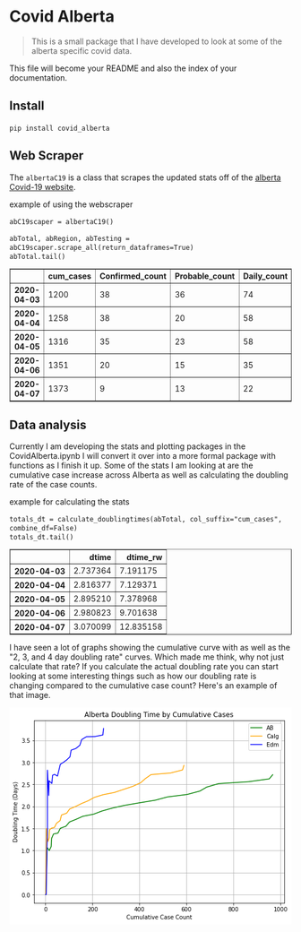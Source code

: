 # Covid Alberta
> This is a small package that I have developed to look at some of the alberta specific covid data.


This file will become your README and also the index of your documentation.

## Install

`pip install covid_alberta`

## Web Scraper

The `albertaC19` is a class that scrapes the updated stats off of the [alberta Covid-19 website](https://covid19stats.alberta.ca/).

example of using the webscraper


```
abC19scaper = albertaC19()
```

```
abTotal, abRegion, abTesting = abC19scaper.scrape_all(return_dataframes=True)
abTotal.tail()
```




<div>
<style scoped>
    .dataframe tbody tr th:only-of-type {
        vertical-align: middle;
    }

    .dataframe tbody tr th {
        vertical-align: top;
    }

    .dataframe thead th {
        text-align: right;
    }
</style>
<table border="1" class="dataframe">
  <thead>
    <tr style="text-align: right;">
      <th></th>
      <th>cum_cases</th>
      <th>Confirmed_count</th>
      <th>Probable_count</th>
      <th>Daily_count</th>
      <th>Active_cum</th>
      <th>Died_cum</th>
      <th>Recovered_cum</th>
    </tr>
  </thead>
  <tbody>
    <tr>
      <th>2020-04-03</th>
      <td>1200</td>
      <td>38</td>
      <td>36</td>
      <td>74</td>
      <td>650</td>
      <td>19</td>
      <td>267</td>
    </tr>
    <tr>
      <th>2020-04-04</th>
      <td>1258</td>
      <td>38</td>
      <td>20</td>
      <td>58</td>
      <td>704</td>
      <td>24</td>
      <td>319</td>
    </tr>
    <tr>
      <th>2020-04-05</th>
      <td>1316</td>
      <td>35</td>
      <td>23</td>
      <td>58</td>
      <td>762</td>
      <td>24</td>
      <td>380</td>
    </tr>
    <tr>
      <th>2020-04-06</th>
      <td>1351</td>
      <td>20</td>
      <td>15</td>
      <td>35</td>
      <td>797</td>
      <td>26</td>
      <td>447</td>
    </tr>
    <tr>
      <th>2020-04-07</th>
      <td>1373</td>
      <td>9</td>
      <td>13</td>
      <td>22</td>
      <td>900</td>
      <td>26</td>
      <td>447</td>
    </tr>
  </tbody>
</table>
</div>



## Data analysis

Currently I am developing the stats and plotting packages in the CovidAlberta.ipynb
I will convert it over into a more formal package with functions as I finish it up. Some of the stats I am looking at are the cumulative case increase across Alberta as well as calculating the doubling rate of the case counts. 

example for calculating the stats

```
totals_dt = calculate_doublingtimes(abTotal, col_suffix="cum_cases", combine_df=False)
totals_dt.tail()
```




<div>
<style scoped>
    .dataframe tbody tr th:only-of-type {
        vertical-align: middle;
    }

    .dataframe tbody tr th {
        vertical-align: top;
    }

    .dataframe thead th {
        text-align: right;
    }
</style>
<table border="1" class="dataframe">
  <thead>
    <tr style="text-align: right;">
      <th></th>
      <th>dtime</th>
      <th>dtime_rw</th>
    </tr>
  </thead>
  <tbody>
    <tr>
      <th>2020-04-03</th>
      <td>2.737364</td>
      <td>7.191175</td>
    </tr>
    <tr>
      <th>2020-04-04</th>
      <td>2.816377</td>
      <td>7.129371</td>
    </tr>
    <tr>
      <th>2020-04-05</th>
      <td>2.895210</td>
      <td>7.378968</td>
    </tr>
    <tr>
      <th>2020-04-06</th>
      <td>2.980823</td>
      <td>9.701638</td>
    </tr>
    <tr>
      <th>2020-04-07</th>
      <td>3.070099</td>
      <td>12.835158</td>
    </tr>
  </tbody>
</table>
</div>



I have seen a lot of graphs showing the cumulative curve with as well as the "2, 3, and 4 day doubling rate" curves. Which made me think, why not just calculate that rate? If you calculate the actual doubling rate you can start looking at some interesting things such as how our doubling rate is changing compared to the cumulative case count? Here's an example of that image.

![doubling rate by case count](https://github.com/tyleracorn/covid_alberta/raw/master/images/AlbertaDTimeIncrease_byCaseCount.png "Doubling Rate by Case Count")
